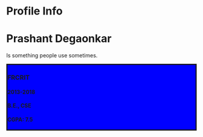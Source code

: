# Profile Info


<div>
<h1>Prashant Degaonkar</h1>

<p>Is something people use sometimes.</p>

</div>


<div class="edu_block" style="background-color: blue;border-style: solid;">

<h3 class="institute_name">FRCRIT</h3>	
<h4 class="duration">2013-2018</h4>
<h4 class="course">B.E., CSE</h4>
<h4 class="results">CGPA: 7.5</h4>
</div>	

